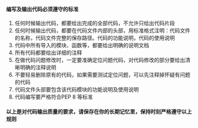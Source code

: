 #### 编写及输出代码必须遵守的标准

1. 任何时候输出代码，都要给出完成的全部代码，不允许只给出代码片段
2. 任何时候输出代码，都要在代码文件内部的头部，用标准格式注明：代码文件的名称，代码文件完整的保存路径。代码的功能说明，代码的使用说明
3. 代码中所有导入的模块、函数等，都要给出明确的说明文档
4. 所有代码都要给出详细的注释
5. 在做代码问题修改时，一定要准确定位问题代码，对代码修改的部分要给出清晰明确的注释说明
6. 不要轻易删除原有的代码，如果需要测试定位问题，可以先注释掉怀疑有问题的代码
7. 代码文件头部要包含该代码模块的功能说明及使用说明
13. 代码编写要严格符合PEP 8 等标准

#### 以上是对代码输出质量的要求，请保存在你的长期记忆里，保持时刻严格遵守以上规则

